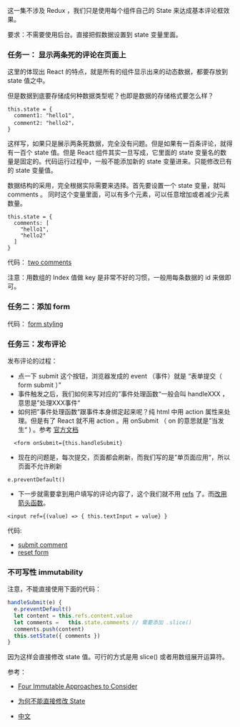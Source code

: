 这一集不涉及 Redux ，我们只是使用每个组件自己的 State 来达成基本评论框效果。

要求：不需要使用后台。直接把假数据设置到 state 变量里面。

### 任务一： 显示两条死的评论在页面上

这里的体现出 React 的特点，就是所有的组件显示出来的动态数据，都要存放到 state 值之中。

但是数据到底要存储成何种数据类型呢？也即是数据的存储格式要怎么样？

```
this.state = {
  comment1: "hello1",
  comment2: "hello2"，
}
```

这样写，如果只是展示两条死数据，完全没有问题。但是如果有一百条评论，就得有一百个 state 值。但是 React 组件其实一旦写成，它里面的 state 变量名的数量是固定的。代码运行过程中，一般不能添加新的 state 变量进来。只能修改已有的 state 变量值。

数据结构的采用，完全根据实际需要来选择。首先要设置一个 state 变量，就叫 comments 。
同时这个变量里面，可以有多个元素，可以任意增加或者减少元素数量。

```
this.state = {
  comments: [
    "hello1",
    "hello2"
  ]
}
```

代码： [two comments](https://github.com/happypeter/redux-hello/commits)

注意：用数组的 Index 值做 key 是非常不好的习惯，一般用每条数据的 id 来做即可。

### 任务二：添加 form

代码： [form styling](https://github.com/happypeter/redux-hello/commits)


### 任务三：发布评论

发布评论的过程：

- 点一下 submit 这个按钮，浏览器发成的 event （事件）就是 “表单提交（ form submit ）”
- 事件触发之后，我们如何来写对应的”事件处理函数“一般会叫 handleXXX ，意思是”处理XXX事件“
- 如何把”事件处理函数“跟事件本身绑定起来呢？纯 html 中用 action 属性来处理。但是有了 React 就不用 action 。用 onSubmit （ on 的意思就是”当发生“ ) 。参考 [官方文档](https://facebook.github.io/react/docs/forms.html)

```
  <form onSubmit={this.handleSubmit}
```

- 现在的问题是，每次提交，页面都会刷新，而我们写的是”单页面应用“，所以页面不允许刷新

```
e.preventDefault()
```

- 下一步就需要拿到用户填写的评论内容了，这个我们就不用 [refs](https://facebook.github.io/react/docs/refs-and-the-dom.html) 了。而[改用箭头函数](https://zhenyong.github.io/react/docs/more-about-refs.html)。

```
<input ref={(value) => { this.textInput = value} }
```

代码:

- [submit comment](https://github.com/happypeter/redux-hello/commits)
- [reset form](https://github.com/happypeter/redux-hello/commits)

### 不可写性 immutability

注意，不能直接使用下面的代码：

```js
handleSubmit(e) {
  e.preventDefault()
  let content = this.refs.content.value
  let comments =   this.state.comments // 需要添加 .slice()
  comments.push(content)
  this.setState({ comments })
}
```

因为这样会直接修改 state 值。可行的方式是用 slice() 或者用数组展开运算符。


参考：

- [Four Immutable Approaches to Consider](https://medium.com/@housecor/handling-state-in-react-four-immutable-approaches-to-consider-d1f5c00249d5)
- [为何不能直接修改 State](https://facebook.github.io/react/tutorial/tutorial.html#why-immutability-is-important)

- [中文](https://beijiyang.github.io/react-tutorial-translation/chapter3/content2.html)
